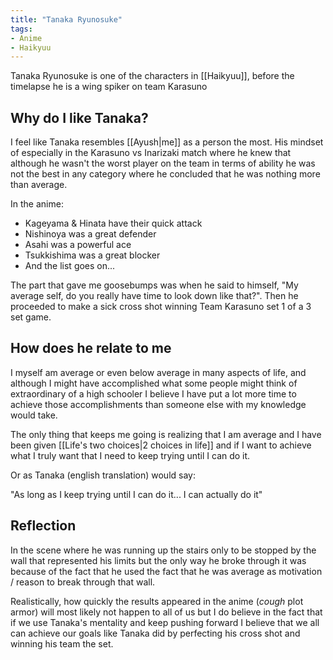 ```yaml
---
title: "Tanaka Ryunosuke"
tags:
- Anime
- Haikyuu
---
```


Tanaka Ryunosuke is one of the characters in [[Haikyuu]], before the timelapse he is a wing spiker on team Karasuno

## Why do I like Tanaka?

I feel like Tanaka resembles [[Ayush|me]] as a person the most. His mindset of especially in the Karasuno vs Inarizaki match where he knew that although he wasn't the worst player on the team in terms of ability he was not the best in any category where he concluded that he was nothing more than average.

In the anime: 
- Kageyama & Hinata have their quick attack
- Nishinoya was a great defender
- Asahi was a powerful ace
- Tsukkishima was a great blocker
- And the list goes on...

The part that gave me goosebumps was when he said to himself, "My average self, do you really have time to look down like that?". Then he proceeded to make a sick cross shot winning Team Karasuno set 1 of a 3 set game.

## How does he relate to me

I myself am average or even below average in many aspects of life, and although I might have accomplished what some people might think of extraordinary of a high schooler I believe I have put a lot more time to achieve those accomplishments than someone else with my knowledge would take.

The only thing that keeps me going is realizing that I am average and I have been given [[Life's two choices|2 choices in life]] and if I want to achieve what I truly want that I need to keep trying until I can do it.

Or as Tanaka (english translation) would say:

"As long as I keep trying until I can do it... I can actually do it"

## Reflection

In the scene where he was running up the stairs only to be stopped by the wall that represented his limits but the only way he broke through it was because of the fact that he used the fact that he was average as motivation / reason to break through that wall.

Realistically, how quickly the results appeared in the anime (*cough* plot armor) will most likely not happen to all of us but I do believe in the fact that if we use Tanaka's mentality and keep pushing forward I believe that we all can achieve our goals like Tanaka did by perfecting his cross shot and winning his team the set.
